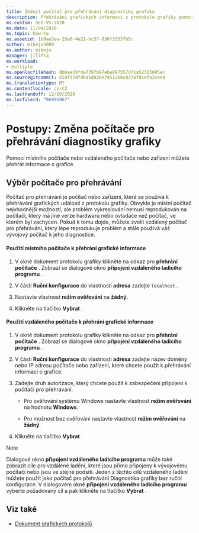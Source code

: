 ```yaml
---
title: Změnit počítač pro přehrávání diagnostiky grafiky
description: Přehrávání grafických informací z protokolu grafiky pomocí místního počítače, nebo pomocí vzdáleného počítače nebo zařízení, které tento problém lépe reprodukuje.
ms.custom: SEO-VS-2020
ms.date: 11/04/2016
ms.topic: how-to
ms.assetid: 1b9aa3ea-29a0-4e21-bc57-936f33537b5c
author: mikejo5000
ms.author: mikejo
manager: jillfra
ms.workload:
- multiple
ms.openlocfilehash: 8b6ae19fde7397b97ebe087557d71a52303605ec
ms.sourcegitcommit: d10f37dfdba5d826e7451260c8370fd1efa2c4e4
ms.translationtype: MT
ms.contentlocale: cs-CZ
ms.lasthandoff: 12/10/2020
ms.locfileid: "96995067"
---
```

# <a name="how-to-change-the-graphics-diagnostics-playback-machine"></a>Postupy: Změna počítače pro přehrávání diagnostiky grafiky
Pomocí místního počítače nebo vzdáleného počítače nebo zařízení můžete přehrát informace o grafice.

## <a name="choosing-a-playback-machine"></a>Výběr počítače pro přehrávání
 Počítač pro přehrávání je počítač nebo zařízení, které se používá k přehrávání grafických událostí z protokolu grafiky. Obvykle je místní počítač nejvhodnější možností, ale problém vykreslování nemusí reprodukován na počítači, který má jiné verze hardwaru nebo ovladače než počítač, ve kterém byl zachycen. Pokud k tomu dojde, můžete zvolit vzdálený počítač pro přehrávání, který lépe reprodukuje problém a stále používá váš vývojový počítač k jeho diagnostice.

#### <a name="to-use-the-local-machine-to-play-back-graphics-information"></a>Použití místního počítače k přehrání grafické informace

1. V okně dokument protokolu grafiky klikněte na odkaz pro **přehrání počítače** . Zobrazí se dialogové okno **připojení vzdáleného ladicího programu** .

2. V části **Ruční konfigurace** do vlastnosti **adresa** zadejte `localhost` .

3. Nastavte vlastnost **režim ověřování** na **žádný**.

4. Klikněte na tlačítko **Vybrat** .

#### <a name="to-use-a-remote-machine-to-play-back-graphics-information"></a>Použití vzdáleného počítače k přehrání grafické informace

1. V okně dokument protokolu grafiky klikněte na odkaz pro **přehrání počítače** . Zobrazí se dialogové okno **připojení vzdáleného ladicího programu** .

2. V části **Ruční konfigurace** do vlastnosti **adresa** zadejte název domény nebo IP adresu počítače nebo zařízení, které chcete použít k přehrávání informací o grafice.

3. Zadejte druh autorizace, který chcete použít k zabezpečení připojení k počítači pro přehrávání.

    - Pro ověřování systému Windows nastavte vlastnost **režim ověřování** na hodnotu **Windows**.

    - Pro možnost bez ověřování nastavte vlastnost **režim ověřování** na **žádný**.

4. Klikněte na tlačítko **Vybrat** .

> [!NOTE]
> Dialogové okno **připojení vzdáleného ladicího programu** může také zobrazit cíle pro vzdálené ladění, které jsou přímo připojeny k vývojovému počítači nebo jsou ve stejné podsíti. Jeden z těchto cílů vzdáleného ladění můžete použít jako počítač pro přehrávání Diagnostika grafiky bez ruční konfigurace. V dialogovém okně **připojení vzdáleného ladicího programu** vyberte požadovaný cíl a pak klikněte na tlačítko **Vybrat** .

## <a name="see-also"></a>Viz také
- [Dokument grafických protokolů](graphics-log-document.md)